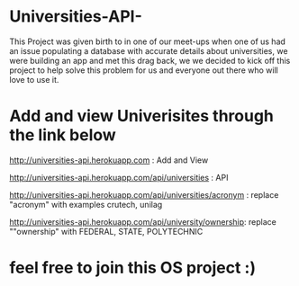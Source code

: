 # Universities-API-
This Project was given birth to in one of our meet-ups when one of us had an issue populating a database with accurate details about universities, we were building an app and met this drag back, we we decided to kick off this project to help solve this problem for us and everyone out there who will love to use it.
# Add and view Univerisites through the link below
http://universities-api.herokuapp.com : Add and View 

http://universities-api.herokuapp.com/api/universities : API

http://universities-api.herokuapp.com/api/universities/acronym : replace "acronym" with examples crutech, unilag

http://universities-api.herokuapp.com/api/university/ownership: replace ""ownership" with FEDERAL, STATE, POLYTECHNIC 


# feel free to join this OS project :)
